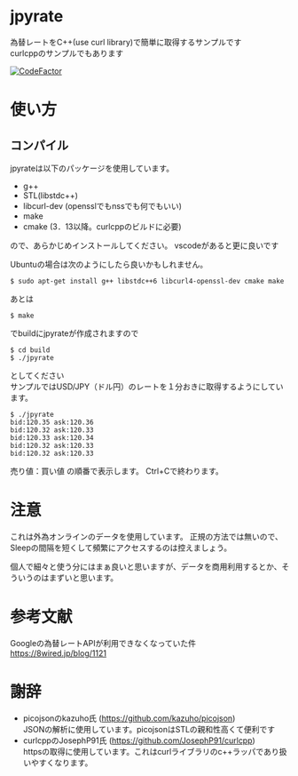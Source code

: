 jpyrate
=======

為替レートをC++(use curl library)で簡単に取得するサンプルです  
curlcppのサンプルでもあります  
  
[![CodeFactor](https://www.codefactor.io/repository/github/chromabox/jpyrate/badge)](https://www.codefactor.io/repository/github/chromabox/jpyrate)
  
  
使い方
===============

コンパイル
--------

jpyrateは以下のパッケージを使用しています。
* g++
* STL(libstdc++)
* libcurl-dev (opensslでもnssでも何でもいい)
* make
* cmake (3．13以降。curlcppのビルドに必要)

ので、あらかじめインストールしてください。
vscodeがあると更に良いです  

Ubuntuの場合は次のようにしたら良いかもしれません。
````
$ sudo apt-get install g++ libstdc++6 libcurl4-openssl-dev cmake make
````
あとは
````
$ make
````
でbuildにjpyrateが作成されますので
````
$ cd build
$ ./jpyrate
````
としてください  
サンプルではUSD/JPY（ドル円）のレートを１分おきに取得するようにしています。  
  
````
$ ./jpyrate
bid:120.35 ask:120.36  
bid:120.32 ask:120.33  
bid:120.33 ask:120.34  
bid:120.32 ask:120.33  
bid:120.32 ask:120.33  
````

売り値：買い値 の順番で表示します。
Ctrl+Cで終わります。

注意
===============

これは外為オンラインのデータを使用しています。
正規の方法では無いので、Sleepの間隔を短くして頻繁にアクセスするのは控えましょう。

個人で細々と使う分にはまぁ良いと思いますが、データを商用利用するとか、そういうのはまずいと思います。

参考文献
===============

Googleの為替レートAPIが利用できなくなっていた件
https://8wired.jp/blog/1121


謝辞
===============
* picojsonのkazuho氏 (https://github.com/kazuho/picojson)  
JSONの解析に使用しています。picojsonはSTLの親和性高くて便利です  
* curlcppのJosephP91氏 (https://github.com/JosephP91/curlcpp)  
httpsの取得に使用しています。これはcurlライブラリのc++ラッパであり扱いやすくなります。